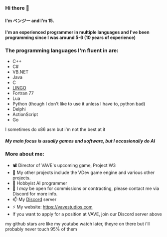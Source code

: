 ### Hi there 👋

#### I'm ベンジー and I'm 15.

#### I'm an experienced programmer in multiple languages and I've been programming since I was around 5-6 (10 years of experience)

### The programming languages I'm fluent in are:
- C++
- C#
- VB.NET
- Java
- C
- [LINGO](https://en.wikipedia.org/wiki/Lingo_(programming_language))
- Fortran 77
- Lua
- Python (though I don't like to use it unless I have to, python bad)
- Delphi
- ActionScript
- Go

I sometimes do x86 asm but i'm not the best at it

##### My main focus is usually games and software, but I occasionally do AI

### More about me:

- 📽️ Director of VAVE's upcoming game, Project W3
- 👯 My other projects include the VDev game engine and various other projects.
- 🤖 Hobbyist AI programmer
- 💬 I *may* be open for commissions or contracting, please contact me via Discord for more info.
- 📫 My [Discord](https://discord.gg/zAT7gKdxA6) server
- ⚡ My website: https://vavestudios.com
- If you want to apply for a position at VAVE, join our Discord server above

my github stars are like my youtube watch later, theyre on there but i'll probably never touch 95% of them
